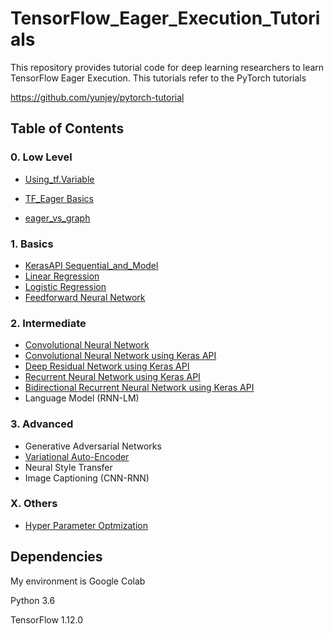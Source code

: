 # TensorFlow_Eager_Execution_Tutorials

This repository provides tutorial code for deep learning researchers to learn TensorFlow Eager Execution. This tutorials refer to the PyTorch tutorials 

https://github.com/yunjey/pytorch-tutorial



## Table of Contents
### 0. Low Level
* [Using_tf.Variable](https://github.com/hellocybernetics/TensorFlow_Eager_Execution_Tutorials/blob/master/tutorials/00_lowlevel/LinearModel_using_tf_Variable.ipynb)
* [TF_Eager Basics](https://github.com/hellocybernetics/TensorFlow_Eager_Execution_Tutorials/blob/master/tutorials/01_basics/TF_eager_basics.ipynb) 

* [eager_vs_graph](https://github.com/hellocybernetics/TensorFlow_Eager_Execution_Tutorials/blob/master/tutorials/00_lowlevel/eager_vs_graph.ipynb)

### 1. Basics
* [KerasAPI Sequential_and_Model](https://github.com/hellocybernetics/TensorFlow_Eager_Execution_Tutorials/blob/master/tutorials/01_basics/Sequential_and_Model.ipynb)
* [Linear Regression](https://github.com/hellocybernetics/TensorFlow_Eager_Execution_Tutorials/blob/master/tutorials/01_basics/linear_regression.ipynb)
* [Logistic Regression](https://github.com/hellocybernetics/TensorFlow_Eager_Execution_Tutorials/blob/master/tutorials/01_basics/logistic_regression.ipynb)
* [Feedforward Neural Network](https://github.com/hellocybernetics/TensorFlow_Eager_Execution_Tutorials/blob/master/tutorials/01_basics/feed_forward_neural_network.ipynb)

### 2. Intermediate
* [Convolutional Neural Network](https://github.com/hellocybernetics/TensorFlow_Eager_Execution_Tutorials/blob/master/tutorials/02_intermediate/Convolutinal_Neural_Network.ipynb)
* [Convolutional Neural Network using Keras API](https://github.com/hellocybernetics/TensorFlow_Eager_Execution_Tutorials/blob/master/tutorials/02_intermediate/Convolutinal_Neural_Network_using_KerasAPI.ipynb)
* [Deep Residual Network using Keras API](https://github.com/hellocybernetics/TensorFlow_Eager_Execution_Tutorials/blob/master/tutorials/02_interimediate/residual_network.ipynb)
* [Recurrent Neural Network using Keras API](https://github.com/hellocybernetics/TensorFlow_Eager_Execution_Tutorials/blob/master/tutorials/02_intermediate/Recurrent_Neural_Network.ipynb)
* [Bidirectional Recurrent Neural Network using Keras API](https://github.com/hellocybernetics/TensorFlow_Eager_Execution_Tutorials/blob/master/tutorials/02_intermediate/Bidrectional_Recurrent_Neural_Network.ipynb)
* Language Model (RNN-LM)

### 3. Advanced
* Generative Adversarial Networks
* [Variational Auto-Encoder](https://github.com/hellocybernetics/TensorFlow_Eager_Execution_Tutorials/blob/master/tutorials/03_advanced/Variational_Auto_Encoder.ipynb)
* Neural Style Transfer
* Image Captioning (CNN-RNN)

### X. Others
* [Hyper Parameter Optmization](https://github.com/hellocybernetics/TensorFlow_Eager_Execution_Tutorials/blob/master/tutorials/99_others/hyper_parameter_optimization_using_optuna.ipynb)

## Dependencies
My environment is Google Colab

Python 3.6 

TensorFlow 1.12.0

